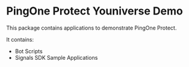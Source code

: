 # PingOne Protect Youniverse Demo
This package contains applications to demonstrate PingOne Protect.

It contains:
* Bot Scripts
* Signals SDK Sample Applications